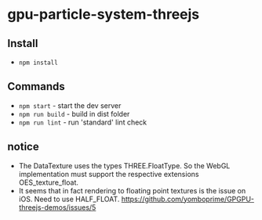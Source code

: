 # gpu-particle-system-threejs

## Install
- `npm install`

## Commands
- `npm start` - start the dev server
- `npm run build` - build in dist folder
- `npm run lint` - run 'standard' lint check

## notice
- The DataTexture uses the types THREE.FloatType. So the WebGL implementation must support the respective extensions OES_texture_float.
- It seems that in fact rendering to floating point textures is the issue on iOS. Need to use HALF_FLOAT.
https://github.com/yomboprime/GPGPU-threejs-demos/issues/5
